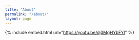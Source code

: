 ```yaml
---
title: "About"
permalink: "/about/"
layout: page
---
```


{% include embed.html url="https://youtu.be/dj0MgHYbFYI" %}
